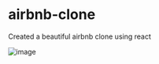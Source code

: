 
# airbnb-clone
 Created a beautiful airbnb clone using react
 
 ![image](https://user-images.githubusercontent.com/34391629/136692340-b41b5acc-6389-44b7-9744-f862ea027869.png)
